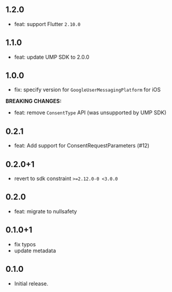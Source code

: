 ## 1.2.0

- feat: support Flutter `2.10.0`

## 1.1.0

- feat: update UMP SDK to 2.0.0

## 1.0.0

- fix: specify version for `GoogleUserMessagingPlatform` for iOS

**BREAKING CHANGES:**

- feat: remove `ConsentType` API (was unsupported by UMP SDK)

## 0.2.1

- feat: Add support for ConsentRequestParameters (#12)

## 0.2.0+1

- revert to sdk constraint `>=2.12.0-0 <3.0.0`

## 0.2.0

- feat: migrate to nullsafety

## 0.1.0+1

- fix typos
- update metadata

## 0.1.0

- Initial release.
